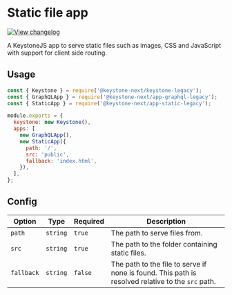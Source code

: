 <!--[meta]
section: api
subSection: apps
title: Static file app
[meta]-->

# Static file app

[![View changelog](https://img.shields.io/badge/changelogs.xyz-Explore%20Changelog-brightgreen)](https://changelogs.xyz/@keystonejs/app-static)

A KeystoneJS app to serve static files such as images, CSS and JavaScript with support for client side routing.

## Usage

```js title=index.js
const { Keystone } = require('@keystone-next/keystone-legacy');
const { GraphQLApp } = require('@keystone-next/app-graphql-legacy');
const { StaticApp } = require('@keystone-next/app-static-legacy');

module.exports = {
  keystone: new Keystone(),
  apps: [
    new GraphQLApp(),
    new StaticApp({
      path: '/',
      src: 'public',
      fallback: 'index.html',
    }),
  ],
};
```

## Config

| Option     | Type     | Required | Description                                                                                       |
| ---------- | -------- | -------- | ------------------------------------------------------------------------------------------------- |
| `path`     | `string` | `true`   | The path to serve files from.                                                                     |
| `src`      | `string` | `true`   | The path to the folder containing static files.                                                   |
| `fallback` | `string` | `false`  | The path to the file to serve if none is found. This path is resolved relative to the `src` path. |

